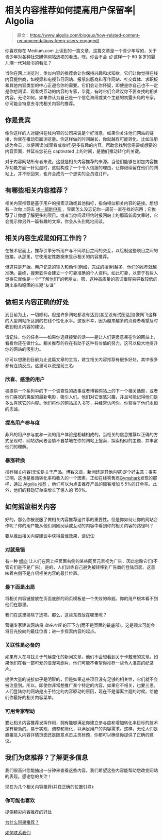 # 相关内容推荐如何提高用户保留率| Algolia

> 原文：<https://www.algolia.com/blog/ux/how-related-content-recommendations-keep-users-engaged/>

你喜欢你在 Medium.com 上读到的一篇文章，这篇文章是一个青少年写的，关于青少年对各种社交媒体网站选项的看法。嘿，你会不会 *也* 这样一个 60 多岁的婴儿潮一代对脸书的看法？

当你在网上浏览时，类似内容的推荐会让你保持兴趣和求知欲。它们让你觉得在线内容提供商，如视频和电视节目网站、报纸出版商和写作网站、社交媒体、求职板和其他内容类型的中心正迎合你的需要。它们会让你怀疑，即使是你自己也不一定是你想阅读、观看或互动的内容的专家，毕竟，有时它们会建议你不要查找的相关内容。无论如何，如果你认为自己是一个信息海绵或某个主题的初露头角的专家，你可能会特意去寻找相关内容的推荐。

## [](#you%e2%80%99re-a-vip)**你是贵宾**

像你这样的人对提供在线内容的公司来说是个好消息。如果你关注他们网站的链接，你就在推动页面浏览量。你这样做的时间越长，你就越有可能转化，比如注册成为会员，以便阅读(或观看或收听)更多有趣的内容。帮助您找到您需要或想要的内容页面，并延长您花在 captivated 上的时间，是他们推动转化的关键。

对于内容网站所有者来说，这就是相关内容推荐的来源。当他们能够在附加内容推荐功能方面一针见血时，这就构成了一个令人信服的理由，让你继续留在他们的网站上，并不断回来，也许会成为一个忠实的会员或订户。

## [](#what-are-related-content-recommendations)**有哪些相关内容推荐？**

相关内容推荐是基于用户的搜索活动或其他指标，指向相似相关内容的链接。想想有一次你上网去 [找一部新电影](https://resources.algolia.com/media/video-searchanddiscoveryformedia-tvvideo) ，界面怎么没忘记你一周前一直在找的东西；它推荐了让你想了解更多的项目。或者当你阅读纽约时报网站上的那篇新闻文章时，它会提示你另外一篇有趣的文章，你会从头到尾地阅读。

## [](#how-does-related-content-generation-work)**相关内容生成是如何工作的？**

在技术层面上，推荐引擎分析用户与不同项目之间的交互，以绘制这些项目之间的链接。从那里，它使用定性数据来显示相关的内容推荐。

但这只是开始。用户记录的输入和动作(例如，完成的搜索)越多，他们的推荐就越准确。最终，搜索软件会建立一个可靠准确的个人资料。如此可靠，以至于有些人觉得它就像是一个“了解他们”的老朋友。嗯，这种高质量的意识很容易导致较低的跳出率和稳固的长期“友谊”

## [](#the-benefits-of-doing-related-content-right)**做相关内容正确的好处**

到目前为止，一切顺利。但是许多网站都没有达到(甚至没有试图达到)像网飞这样的大型网站所达到的在线个性化水平。这很不幸，因为越来越多的消费者希望及时收到相关内容的建议。

请记住，你的任务——如果你选择接受的话——是让人们更愿意呆在你的网站上，看看你还在做什么。相关推荐的存在有助于这种有价值的努力，这可以极大地提升你的网站的吸引力。

你可以想象到目前为止这篇文章的主旨，建立相关内容推荐有很多好处，其中很多都有连锁反应。这里可以说是前三名:

### [](#delighted-grateful-users%c2%a0)**欣喜、感激的用户**

被提供一个系列中的下一个调查性的故事或者博客网站上的下一个相关话题，或者他们喜欢的类型的最新电影，吸引人们。他们对它很感兴趣，并且可能记得他们是多么喜欢它的内容。他们将你的网站加入书签，并经常访问你。你获得了他们永恒的忠诚。

### [](#improved-user-engagement%c2%a0)**提高用户参与度**

非凡的用户参与度和一流的用户体验是相辅相成的。当相关的信息推荐以正确的方式呈现时，网站访问者会情不自禁地在你的网站上搜索，探索相似的主题，并丰富他们的理解。

### [](#skyrocketing-conversion)**暴涨转换**

推荐相关内容(无论是关于产品、博客文章、新闻还是其他内容)是个好主意；事实证明，这也是推动转化率和收入的一个因素。正如在线零售商[Gymshark](https://www.algolia.com/about/news/gymshark-boosts-order-rates-cart-additions-and-customer-engagement-with-algolia-recommend/)发现的那样，通过 [Algolia 推荐](https://www.algolia.com/doc/ui-libraries/recommend/introduction/what-is-recommend/#:~:text=Recommend%20is%20a%20JavaScript%20UI,they're%20already%20interested%20in.) ，他们可以为点击推荐产品的顾客增加 5.5%的订单率。此外，他们的移动订单率增长了惊人的 150%。

## [](#how-to-rock-related-content)**如何摇滚相关内容**

好的，那么你被说服了做相关内容推荐这件事的重要性。但是你如何让你的网站合作呢？你的用户能从他们刚刚阅读或互动的内容中看到你的相关内容的路径吗？

要从推出相关内容建议中获得最佳效果，请记住:

### [](#right-is-wrong)**对就是错**

有一种 [倾向](https://www.nngroup.com/articles/banner-blindness-old-and-new-findings/) 让人们在网上把页面右侧的某些网页元素视为广告，因此忽略它们(不管它们是不是广告)。是的，人们训练自己避免被转移到广告商的登陆页面。这意味着右侧不是介绍相关内容的最佳位置。

### [](#the-bottom-is-out)**最下面是出局**

将相关内容链接放在页面底部的网页模板是一个失败的命题。你的用户根本看不到他们在那里。

我们在这里排除了选项。那么，这些东西放在哪里呢？

营销专家建议网站将 *放在内容* 的正下方(而不是页面的最底部)。这是观众可能会将目光投向的最佳位置；进一步探索内容的起点。

### [](#relevance-is-a-requisite)**关联性是必备的**

如果有人在寻找关于气候变化的新闻文章，他们不会想看到关于卡戴珊的文章。如果他们在看一部可爱的浪漫喜剧片，他们可能不希望你推荐一些令人沮丧的纪录片。

提供大量的链接似乎是明智的，但是如果这些项目没有足够的相关性，它们就不会被注意到。所以，即使你非常想推广某个特定的内容，如果它不相关，也要三思。人们登陆你的网站是出于特定的内容驱动的原因，现在不是偏离主题的时候。给他们你最好的相关内容菜单。

### [](#expert-help-is-available)**可用专家帮助**

要让相关内容推荐发挥作用，拥有能够满足你建立参与度和增加转化率目标的技术是有帮助的。易于实现、调整和简化，以满足用户的内容需求。这样，无论人们是直接进入内容详情页面还是随意点击主页标题，你都可以确信你提供了正确的建议。

## [](#our-recommendation-for-you-learn-more)**我们为您推荐？了解更多信息**

我们很高兴您能抽出一分钟来查看这些内容，我们希望这些内容能帮助您改变网站的表现。感谢您的关注！

现在为几个相关内容推荐(并在正确的位置引导):

### [](#you-might-also-like)**你可能也喜欢**

[提供精彩内容推荐的好处](https://www.algolia.com/blog/product/what-are-media-content-recommendations-and-why-are-they-important/)

[为什么阿果推荐？](https://www.algolia.com/products/recommendations/)

[如何联系我们](https://www.algolia.com/contactus/)